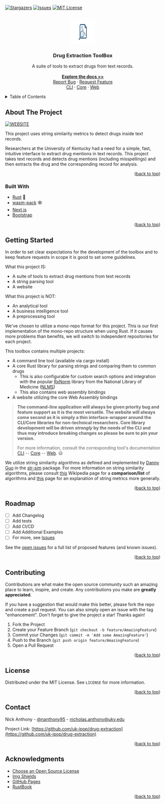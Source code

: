 <div id="top"></div>

[![Stargazers][stars-shield]][stars-url]
[![Issues][issues-shield]][issues-url]
[![MIT License][license-shield]][license-url]

<!-- PROJECT LOGO -->
<br />
<div align="center">
  <a href="https://github.com/UK-IPOP/drug-extraction">
    <img src="images/logo.png" alt="Logo" width="80" height="80">
  </a>

  <h3 align="center">Drug Extraction ToolBox</h3>

  <p align="center">
    A suite of tools to extract drugs from text records.
    <br />
    <br />
    <a href="https://github.com/uk-ipop/drug-extraction"><strong>Explore the docs >></strong></a>
    <br />
    <a href="https://github.com/UK-IPOP/drug-extraction/issues/new">Report Bug</a>
    ·
    <a href="https://github.com/UK-IPOP/drug-extraction/issues/new">Request Feature</a>
    <br />
    <a href="https://github.com/UK-IPOP/drug-extraction/tree/main/cli">CLI</a>
    ·
    <a href="https://github.com/UK-IPOP/drug-extraction/tree/main/core">Core</a>
    ·
    <a href="https://github.com/UK-IPOP/drug-extraction/tree/main/web">Web</a>
  </p>
</div>

<!-- TABLE OF CONTENTS -->
<details>
  <summary>Table of Contents</summary>
  <ol>
    <li>
      <a href="#about-the-project">About The Project</a>
      <ul>
        <li><a href="#built-with">Built With</a></li>
      </ul>
    </li>
    <li>
      <a href="#getting-started">Getting Started</a>
    </li>
    <li><a href="#roadmap">Roadmap</a></li>
    <li><a href="#contributing">Contributing</a></li>
    <li><a href="#license">License</a></li>
    <li><a href="#contact">Contact</a></li>
    <li><a href="#acknowledgments">Acknowledgments</a></li>
  </ol>
</details>

## About The Project

[![WEBSITE][play-shield]][play-url]

This project uses string similarity metrics to detect drugs inside text records.

Researchers at the University of Kentucky had a need for a simple, fast, intuitive interface to extract drug mentions in text records. This project takes text records and detects drug mentions (including misspellings) and then extracts the drug and the corresponding record for analysis.

<p align="right">(<a href="#top">back to top</a>)</p>

### Built With

- [Rust](https://www.rust-lang.org) 🦀
- [wasm-pack](https://github.com/rustwasm/wasm-pack) 🕸
- [Next.js](https://nextjs.org/)
- [Bootstrap](https://getbootstrap.com)

<p align="right">(<a href="#top">back to top</a>)</p>

## Getting Started

In order to set clear expectations for the development of the toolbox and to keep feature requests in scope it is good to set some guidelines.

What this project IS:

- A suite of tools to extract drug mentions from text records
- A string parsing tool
- A website

What this project is NOT:

- An analytical tool
- A business intelligence tool
- A preprocessing tool

We've chosen to utilize a mono-repo format for this project. This is our first implementation of the mono-repo structure when using Rust. If it causes more problems than benefits, we will switch to independent repositories for each project.

This toolbox contains multiple projects:

- A command line tool (available via cargo install)
- A core Rust library for parsing strings and comparing them to common drugs
  - This is also configurable for custom search options and integration with the popular [RxNorm](https://www.nlm.nih.gov/research/umls/rxnorm/index.html) library from the National Library of Medicine ([NLMS](https://www.nlm.nih.gov))
  - This also contains web assembly bindings
- A website utilizing the core Web Assembly bindings

> **The command-line application will always be given priority bug and feature support as it is the most versatile. The website will always come second as it is simply a thin interface-wrapper around the CLI/Core libraries for non-technical researchers. Core library development will be driven _strongly_ by the needs of the CLI and thus may introduce breaking changes so please be sure to pin your version.**
>
> For more information, consult the corresponding tool's documentation [CLI](cli/README.md) -- [Core](core/README.md) -- [Web](web/README.md). 😃

We utilize string similarity algorithms as defined and implemented by [Danny Guo](https://github.com/dguo) in the [str-sim](https://github.com/dguo/strsim-rs) package. For more information on string similarity algorithms, please consult [this](https://en.wikipedia.org/wiki/String_metric) Wikipedia page for a **comparison/list** of algorithms and [this](https://en.wikipedia.org/wiki/Edit_distance) page for an explanation of string metrics more generally.

<p align="right">(<a href="#top">back to top</a>)</p>

## Roadmap

- [ ] Add Changelog
- [ ] Add tests
- [ ] Add CI/CD
- [ ] Add Additional Examples
- [ ] For more, see [Issues](https://github.com/uk-ipop/drug-extraction/issues)

See the [open issues](https://github.com/othneildrew/Best-README-Template/issues) for a full list of proposed features (and known issues).

<p align="right">(<a href="#top">back to top</a>)</p>

## Contributing

Contributions are what make the open source community such an amazing place to learn, inspire, and create. Any contributions you make are **greatly appreciated**.

If you have a suggestion that would make this better, please fork the repo and create a pull request. You can also simply open an issue with the tag "enhancement".
Don't forget to give the project a star! Thanks again!

1. Fork the Project
2. Create your Feature Branch (`git checkout -b feature/AmazingFeature`)
3. Commit your Changes (`git commit -m 'Add some AmazingFeature'`)
4. Push to the Branch (`git push origin feature/AmazingFeature`)
5. Open a Pull Request

<p align="right">(<a href="#top">back to top</a>)</p>

## License

Distributed under the MIT License. See `LICENSE` for more information.

<p align="right">(<a href="#top">back to top</a>)</p>

## Contact

Nick Anthony - [@nanthony95](https://twitter.com/nanthony95) - nicholas.anthony@uky.edu

Project Link: [https://github.com/uk-ipop/drug-extraction](https://github.com/uk-ipop/drug-extraction)

<p align="right">(<a href="#top">back to top</a>)</p>

## Acknowledgments

- [Choose an Open Source License](https://choosealicense.com)
- [Img Shields](https://shields.io)
- [GitHub Pages](https://pages.github.com)
- [RustBook](https://doc.rust-lang.org/book/)

<p align="right">(<a href="#top">back to top</a>)</p>

<!-- https://www.markdownguide.org/basic-syntax/#reference-style-links -->

[stars-shield]: https://img.shields.io/github/stars/uk-ipop/drug-extraction?style=for-the-badge
[stars-url]: https://github.com/uk-ipop/drug-extraction/stargazers
[issues-shield]: https://img.shields.io/github/issues/uk-ipop/drug-extraction?style=for-the-badge
[issues-url]: https://github.com/uk-ipop/drug-extraction/issues
[license-shield]: https://img.shields.io/github/license/uk-ipop/drug-extraction.svg?style=for-the-badge
[license-url]: https://github.com/uk-ipop/drug-extraction/blob/master/LICENSE.txt
[play-shield]: https://img.shields.io/badge/Website-blue?style=for-the-badge

<!-- TODO: switch to Github Pages / Vercel when published -->

[play-url]: https://github.com/UK-IPOP/drug-extraction
